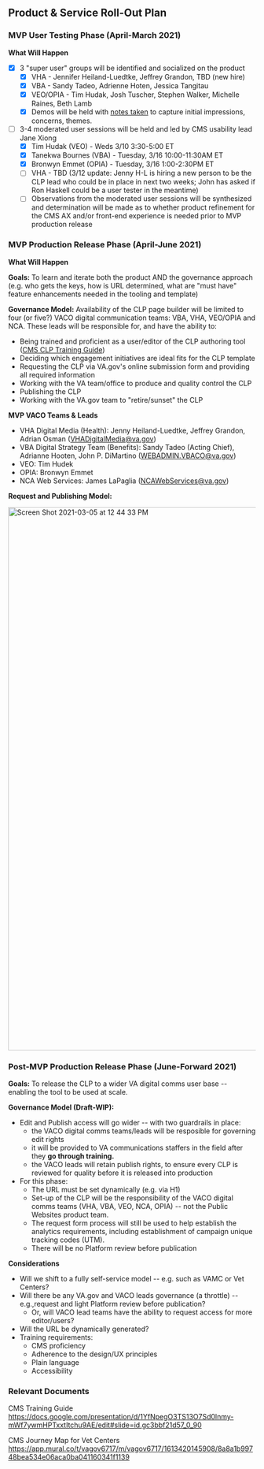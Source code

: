 ## Product & Service Roll-Out Plan

### MVP User Testing Phase (April-March 2021)

**What Will Happen**

 - [X] 3 "super user" groups will be identified and socialized on the product
   - [X] VHA - Jennifer Heiland-Luedtke, Jeffrey Grandon, TBD (new hire)
   - [X] VBA - Sandy Tadeo, Adrienne Hoten, Jessica Tangitau
   - [X] VEO/OPIA - Tim Hudak, Josh Tuscher, Stephen Walker, Michelle Raines, Beth Lamb
   - [X] Demos will be held with [notes taken](https://github.com/department-of-veterans-affairs/va.gov-team/blob/master/products/content/tier-2-content-IA-and-design/campaign-landing-page-templates/Stakeholder%20UAT%20Feedback.md) to capture initial impressions, concerns, themes.
 - [ ] 3-4 moderated user sessions will be held and led by CMS usability lead Jane Xiong
    - [X] Tim Hudak (VEO) - Weds 3/10 3:30-5:00 ET
    - [X] Tanekwa Bournes (VBA) - Tuesday, 3/16 10:00-11:30AM ET
    - [X] Bronwyn Emmet (OPIA) - Tuesday, 3/16 1:00-2:30PM ET
    - [ ] VHA - TBD  (3/12 update: Jenny H-L is hiring a new person to be the CLP lead who could be in place in next two weeks; John has asked if Ron Haskell could be a user tester in the meantime)
    - [ ] Observations from the moderated user sessions will be synthesized and determination will be made as to whether product refinement for the CMS AX and/or front-end experience is needed prior to MVP production release

### MVP Production Release Phase (April-June 2021)

**What Will Happen**

**Goals:** 
To learn and iterate both the product AND the governance approach (e.g. who gets the keys, how is URL determined, what are "must have" feature enhancements needed in the tooling and template)

**Governance Model:**
Availability of the CLP page builder will be limited to four (or five?) VACO digital communication teams: VBA, VHA, VEO/OPIA and NCA.  These leads will be responsible for, and have the ability to:

- Being trained and proficient as a user/editor of the CLP authoring tool ([CMS CLP Training Guide](
https://docs.google.com/presentation/d/1YfNpegO3TS13O7Sd0lnmy-mWf7ywmHPTxxtItchu9AE/edit#slide=id.gc3bbf21d57_0_90))
- Deciding which engagement initiatives are ideal fits for the CLP template
- Requesting the CLP via VA.gov's online submission form and providing all required information
- Working with the VA team/office to produce and quality control the CLP
- Publishing the CLP
- Working with the VA.gov team to "retire/sunset" the CLP

**MVP VACO Teams & Leads**
- VHA Digital Media (Health): Jenny Heiland-Luedtke, Jeffrey Grandon, Adrian Osman (VHADigitalMedia@va.gov)
- VBA Digital Strategy Team (Benefits): Sandy Tadeo (Acting Chief), Adrianne Hooten, John P. DiMartino (WEBADMIN.VBACO@va.gov)
- VEO: Tim Hudek
- OPIA: Bronwyn Emmet
- NCA Web Services: James LaPaglia (NCAWebServices@va.gov)

**Request and Publishing Model:** 

<img width="1103" alt="Screen Shot 2021-03-05 at 12 44 33 PM" src="https://user-images.githubusercontent.com/63107147/110153109-9b690800-7db0-11eb-820a-cf4835cab0a5.png">



### Post-MVP Production Release Phase (June-Forward 2021)


**Goals:** 
To release the CLP to a wider VA digital comms user base -- enabling the tool to be used at scale.

**Governance Model (Draft-WIP):**
- Edit and Publish access will go wider --  with two guardrails in place:
  - the VACO digital comms teams/leads will be resposible for governing edit rights
  - it will be provided to VA communications staffers in the field after they **go through training.**
  - the VACO leads will retain publish rights, to ensure every CLP is reviewed for quality before it is released into production
- For this phase:
  - The URL must be set dynamically (e.g. via H1)
  - Set-up of the CLP will be the responsibility of the VACO digital comms teams (VHA, VBA, VEO, NCA, OPIA) -- not the Public Websites product team.
  - The request form process will still be used to help establish the analytics requirements, including establishment of campaign unique tracking codes (UTM). 
  - There will be no Platform review before publication

**Considerations**
- Will we shift to a fully self-service model -- e.g. such as VAMC or Vet Centers?
- Will there be any VA.gov and VACO leads governance (a throttle) -- e.g.,request and light Platform review before publication? 
  - Or, will VACO lead teams have the ability to request access for more editor/users?
- Will the URL be dynamically generated?
- Training requirements: 
  - CMS proficiency
  - Adherence to the design/UX principles
  - Plain language
  - Accessibility

### Relevant Documents

CMS Training Guide
https://docs.google.com/presentation/d/1YfNpegO3TS13O7Sd0lnmy-mWf7ywmHPTxxtItchu9AE/edit#slide=id.gc3bbf21d57_0_90

CMS Journey Map for Vet Centers
https://app.mural.co/t/vagov6717/m/vagov6717/1613420145908/8a8a1b99748bea534e06aca0ba041160341f1139
